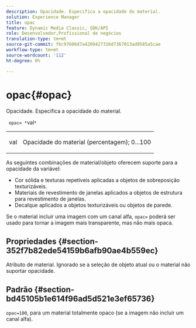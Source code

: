 ```yaml
---
description: Opacidade. Especifica a opacidade do material.
solution: Experience Manager
title: opac
feature: Dynamic Media Classic, SDK/API
role: Desenvolvedor,Profissional de negócios
translation-type: tm+mt
source-git-commit: f6c97606d7a4209427316d7367013ad9585a5cae
workflow-type: tm+mt
source-wordcount: '112'
ht-degree: 0%

---
```



# opac{#opac}

Opacidade. Especifica a opacidade do material.

` opac= *`val`*`

<table id="simpletable_6AB8CD75F526469FBC9FEAE049792EF2"> 
 <tr class="strow"> 
  <td class="stentry"> <p> <span class="varname"> val  </span> </p> </td> 
  <td class="stentry"> <p>Opacidade do material (percentagem); 0...100 </p> </td> 
 </tr> 
</table>

As seguintes combinações de material/objeto oferecem suporte para a opacidade da variável:

* Cor sólida e texturas repetíveis aplicadas a objetos de sobreposição texturizáveis.
* Materiais de revestimento de janelas aplicados a objetos de estrutura para revestimento de janelas.
* Decalque aplicados a objetos texturizáveis ou objetos de parede.

Se o material incluir uma imagem com um canal alfa, `opac=` poderá ser usado para tornar a imagem mais transparente, mas não mais opaca.

## Propriedades {#section-352f7b82ede54159b6afb90ae4b559ec}

Atributo de material. Ignorado se a seleção de objeto atual ou o material não suportar opacidade.

## Padrão {#section-bd45105b1e614f96ad5d521e3ef65736}

`opac=100`, para um material totalmente opaco (se a imagem não incluir um canal alfa).
